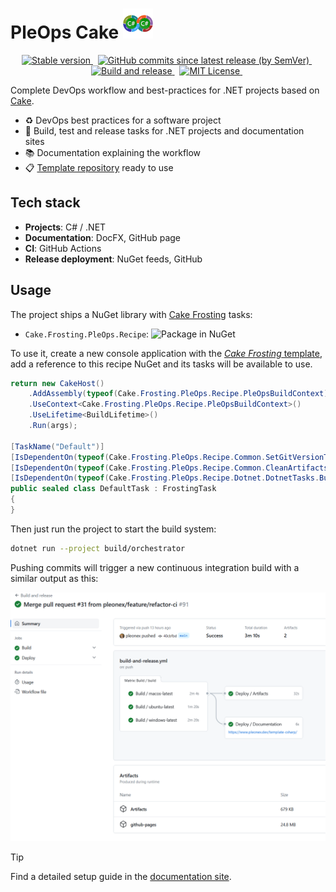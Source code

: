 # PleOps Cake ![logo](./images/logo_48.png)

<!-- markdownlint-disable MD033 -->
<p align="center">
  <a href="https://www.nuget.org/packages/Cake.Frosting.PleOps.Recipe">
    <img alt="Stable version" src="https://img.shields.io/nuget/v/Cake.Frosting.PleOps.Recipe?label=nuget.org&logo=nuget" />
  </a>
  &nbsp;
  <a href="https://dev.azure.com/benito356/NetDevOpsTest/_packaging?_a=feed&feed=PleOps">
    <img alt="GitHub commits since latest release (by SemVer)" src="https://img.shields.io/github/commits-since/pleonex/PleOps.Cake/latest?sort=semver" />
  </a>
  &nbsp;
  <a href="https://github.com/pleonex/PleOps.Cake/workflows/Build%20and%20release">
    <img alt="Build and release" src="https://github.com/pleonex/PleOps.Cake/workflows/Build%20and%20release/badge.svg?branch=main&event=push" />
  </a>
  &nbsp;
  <a href="https://choosealicense.com/licenses/mit/">
    <img alt="MIT License" src="https://img.shields.io/badge/license-MIT-blue.svg?style=flat" />
  </a>
  &nbsp;
</p>

Complete DevOps workflow and best-practices for .NET projects based on
[Cake](https://cakebuild.net/).

- ♻️ DevOps best practices for a software project
- 🔧 Build, test and release tasks for .NET projects and documentation sites
- 📚 Documentation explaining the workflow
- 📋 [Template repository](https://github.com/pleonex/template-csharp) ready to
  use

## Tech stack

- **Projects**: C# / .NET
- **Documentation**: DocFX, GitHub page
- **CI**: GitHub Actions
- **Release deployment**: NuGet feeds, GitHub

## Usage

The project ships a NuGet library with [Cake Frosting](https://cakebuild.net/)
tasks:

- `Cake.Frosting.PleOps.Recipe`:
  ![Package in NuGet](https://img.shields.io/nuget/v/Cake.Frosting.PleOps.Recipe?label=nuget.org&logo=nuget)

To use it, create a new console application with the
[_Cake Frosting_ template](https://cakebuild.net/docs/getting-started/setting-up-a-new-frosting-project),
add a reference to this recipe NuGet and its tasks will be available to use.

```cs
return new CakeHost()
    .AddAssembly(typeof(Cake.Frosting.PleOps.Recipe.PleOpsBuildContext).Assembly)
    .UseContext<Cake.Frosting.PleOps.Recipe.PleOpsBuildContext>()
    .UseLifetime<BuildLifetime>()
    .Run(args);

[TaskName("Default")]
[IsDependentOn(typeof(Cake.Frosting.PleOps.Recipe.Common.SetGitVersionTask))]
[IsDependentOn(typeof(Cake.Frosting.PleOps.Recipe.Common.CleanArtifactsTask))]
[IsDependentOn(typeof(Cake.Frosting.PleOps.Recipe.Dotnet.DotnetTasks.BuildProjectTask))]
public sealed class DefaultTask : FrostingTask
{
}
```

Then just run the project to start the build system:

```bash
dotnet run --project build/orchestrator
```

Pushing commits will trigger a new continuous integration build with a similar
output as this:

![ci-output](./articles/getting-started/images/github-actions-summary.png)

> [!TIP]  
> Find a detailed setup guide in the
> [documentation site](articles/getting-started/tutorial.md).
